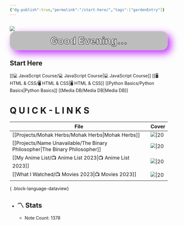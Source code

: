 ```yaml
---
{"dg-publish":true,"permalink":"/start-here/","tags":["gardenEntry"]}
---
```



<h2><span><div style="text-align: center;"><img src="https://external-content.duckduckgo.com/iu/?u=https%3A%2F%2Fi.pinimg.com%2Foriginals%2F57%2Fcc%2F23%2F57cc23a4e26fd705c70186f3fe93b435.png&amp;f=1&amp;nofb=1&amp;ipt=bd238ace094d44ca34e9222f214e6430c0994b976db7e7cf5550f1bf6214094a&amp;ipo=images" style="display: block; margin: auto;" referrerpolicy="no-referrer"> <h2 style="background: rgba( 0, 0, 0, 0.25 ); box-shadow: 0 8px 32px 0 rgba( 31, 38, 135, 0.37 ); backdrop-filter: blur( 4px ); -webkit-backdrop-filter: blur( 4px ); border-radius: 10px; border: 1px solid rgba( 255, 255, 255, 0.18 ); -webkit-box-shadow: 10px 10px 24px 0px rgba(195,43,255,1); -moz-box-shadow: 10px 10px 24px 0px rgba(195,43,255,1); box-shadow: 10px 10px 24px 0px rgba(195,43,255,1); border-radius: 20px; padding: 10px; color:white; -webkit-text-stroke: 1px black; text-stroke: 1px black; max-width: 500px; margin: 0 auto;">Good Evening...</h2></div></span></h2>

## Start Here
[[💻 JavaScript Course/💻 JavaScript Course\|💻 JavaScript Course]]
[[🖥️ HTML & CSS/🖥️ HTML & CSS\|🖥️ HTML & CSS]]
[[Python Basics/Python Basics\|Python Basics]]
[[Media DB/Media DB\|Media DB]]
# Q U I C K - L I N K S
| File                                                                            | Cover                                                                                    |
| ------------------------------------------------------------------------------- | ---------------------------------------------------------------------------------------- |
| [[Projects/Mohak Herbs/Mohak Herbs\|Mohak Herbs]]                            | ![\|20](https://i.ibb.co/280Hg9p/MH-LOGO-GIF1.gif)                                       |
| [[Projects/Name Unavailable/The Binary Philosopher\|The Binary Philosopher]] | ![\|20](https://i.ibb.co/1GyKctn/The-Binary-Philosopher.gif)                             |
| [[My Anime List/📺 Anime List 2023\|📺 Anime List 2023]]                     | ![\|20](https://wallpapers-clan.com/wp-content/uploads/2022/12/anime-eyes-gif-pfp-1.gif) |
| [[What I Watched/📺 Movies 2023\|📺 Movies 2023]]                            | ![\|20](https://i.pinimg.com/originals/6c/f2/9b/6cf29b5cd2a4e926597900b618f5477a.gif)    |

{ .block-language-dataview}
- ## 〽️ Stats
	-  Note Count: 1378